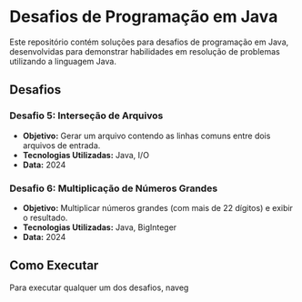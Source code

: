 # Desafios de Programação em Java

Este repositório contém soluções para desafios de programação em Java, desenvolvidas para demonstrar habilidades em resolução de problemas utilizando a linguagem Java.

## Desafios

### Desafio 5: Interseção de Arquivos
- **Objetivo:** Gerar um arquivo contendo as linhas comuns entre dois arquivos de entrada.
- **Tecnologias Utilizadas:** Java, I/O
- **Data:** 2024

### Desafio 6: Multiplicação de Números Grandes
- **Objetivo:** Multiplicar números grandes (com mais de 22 dígitos) e exibir o resultado.
- **Tecnologias Utilizadas:** Java, BigInteger
- **Data:** 2024

## Como Executar

Para executar qualquer um dos desafios, naveg
